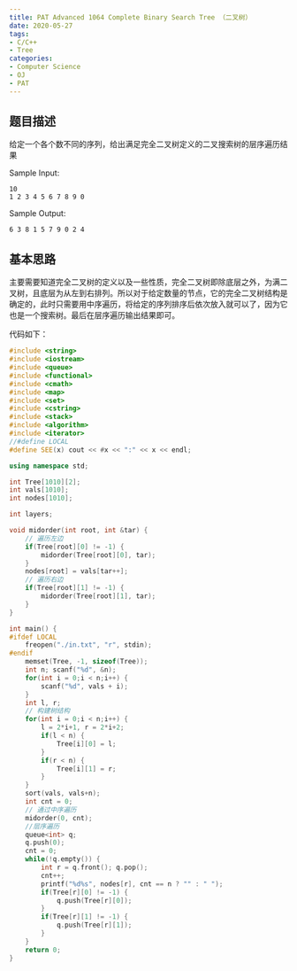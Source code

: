 ```yaml
---
title: PAT Advanced 1064 Complete Binary Search Tree （二叉树）
date: 2020-05-27
tags:
- C/C++
- Tree
categories:
- Computer Science
- OJ
- PAT
---
```


## 题目描述

给定一个各个数不同的序列，给出满足完全二叉树定义的二叉搜索树的层序遍历结果

Sample Input:

```in
10
1 2 3 4 5 6 7 8 9 0
```

Sample Output:

```out
6 3 8 1 5 7 9 0 2 4
```

<!-- more -->

## 基本思路

主要需要知道完全二叉树的定义以及一些性质，完全二叉树即除底层之外，为满二叉树，且底层为从左到右排列。所以对于给定数量的节点，它的完全二叉树结构是确定的，此时只需要用中序遍历，将给定的序列排序后依次放入就可以了，因为它也是一个搜索树。最后在层序遍历输出结果即可。

代码如下：

```cpp
#include <string>
#include <iostream>
#include <queue>
#include <functional>
#include <cmath>
#include <map>
#include <set>
#include <cstring>
#include <stack>
#include <algorithm>
#include <iterator>
//#define LOCAL
#define SEE(x) cout << #x << ":" << x << endl;

using namespace std;

int Tree[1010][2];
int vals[1010];
int nodes[1010];

int layers;

void midorder(int root, int &tar) {
    // 遍历左边
    if(Tree[root][0] != -1) {
        midorder(Tree[root][0], tar);
    }
    nodes[root] = vals[tar++];
    // 遍历右边
    if(Tree[root][1] != -1) {
        midorder(Tree[root][1], tar);
    }
}

int main() {
#ifdef LOCAL
    freopen("./in.txt", "r", stdin);
#endif
    memset(Tree, -1, sizeof(Tree));
    int n; scanf("%d", &n);
    for(int i = 0;i < n;i++) {
        scanf("%d", vals + i);
    }
    int l, r;
    // 构建树结构
    for(int i = 0;i < n;i++) {
        l = 2*i+1, r = 2*i+2;
        if(l < n) {
            Tree[i][0] = l;
        }
        if(r < n) {
            Tree[i][1] = r;
        }
    }
    sort(vals, vals+n);
    int cnt = 0;
    // 通过中序遍历
    midorder(0, cnt);
    //层序遍历
    queue<int> q;
    q.push(0);
    cnt = 0;
    while(!q.empty()) {
        int r = q.front(); q.pop();
        cnt++;
        printf("%d%s", nodes[r], cnt == n ? "" : " ");
        if(Tree[r][0] != -1) {
            q.push(Tree[r][0]);
        }
        if(Tree[r][1] != -1) {
            q.push(Tree[r][1]);
        }
    }
    return 0;
}
```

